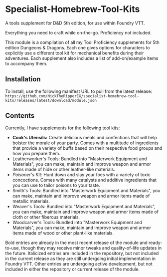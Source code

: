 # Specialist-Homebrew-Tool-Kits

A tools supplement for D&D 5th edition, for use within Foundry VTT. 

Everything you need to craft while on-the-go. Proficiency not included.

This module is a compilation of all my Tool Proficiency supplements for 5th edition Dungeons & Dragons. Each one gives options for characters to explicitly use a different tool kit for mechanical benefits during their adventures. Each supplement also includes a list of add-on/example items to accompany them.

## Installation

To install, use the following manifest URL to pull from the latest release: `https://github.com/NickTheRipperEX/specialist-homebrew-tool-kits/releases/latest/download/module.json`

## Contents

Currently, I have supplements for the following tool kits:

- **Cook's Utensils:** Create delicious meals and confections that will help bolster the morale of your party. Comes with a multitude of ingredients that provide a variety of buffs based on their respective food groups and how you prepare them.
- Leatherworker's Tools: Bundled into "Masterwork Equipment and Materials", you can make, maintain and improve weapon and armor items made of hide or other leather-like materials.
- *Poisoner's Kit:* Hunt down and slay your foes with a variety of toxic concoctions. Comes with many catalysts and additive ingredients that you can use to tailor poisons to your taste.
- Smith's Tools: Bundled into "Masterwork Equipment and Materials", you can make, maintain and improve weapon and armor items made of metallic materials.
- Weaver's Tools: Bundled into "Masterwork Equipment and Materials", you can make, maintain and improve weapon and armor items made of cloth or other fiberous materials.
- Woodcarver's Tools: Bundled into "Masterwork Equipment and Materials", you can make, maintain and improve weapon and armor items made of wood or other plant-like materials.

Bold entries are already in the most recent release of the module and ready-to-use, though they may receive minor tweaks and quality-of-life updates in the future. Italicized entries are included in the repository, but not included in the current release as they are still undergoing initial implementation in Foundry VTT. Other entries are undergoing active development, but not included in either the repository or current release of the module.
